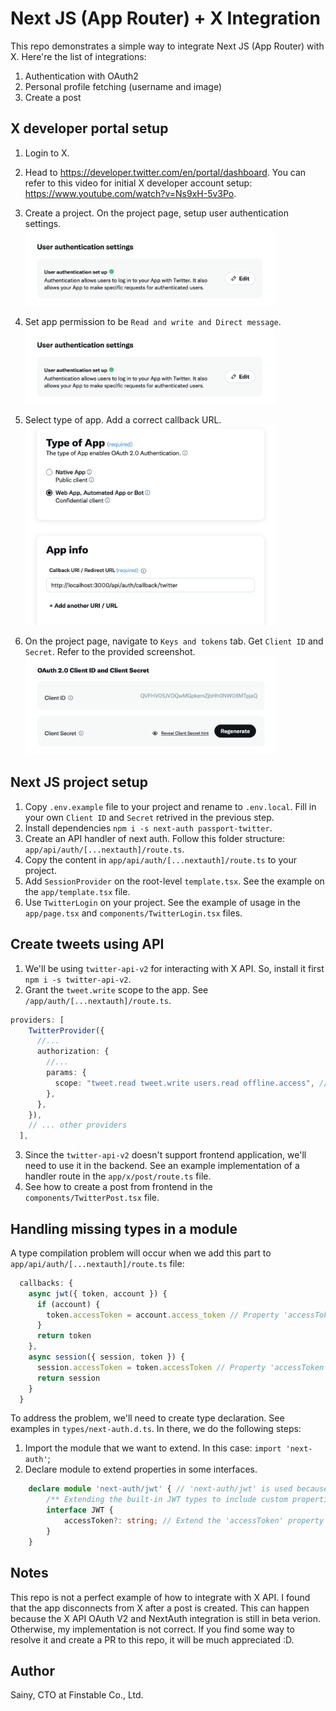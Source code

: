 # Next JS (App Router) + X Integration
This repo demonstrates a simple way to integrate Next JS (App Router) with X. Here're the list of integrations:
1. Authentication with OAuth2
2. Personal profile fetching (username and image)
3. Create a post

## X developer portal setup
1. Login to X.
2. Head to https://developer.twitter.com/en/portal/dashboard. You can refer to this video for initial X developer account setup: https://www.youtube.com/watch?v=Ns9xH-5v3Po.
3. Create a project. On the project page, setup user authentication settings.<br/><img src="./public/screenshots/user_authen_settings.png" style="max-width: 400px" />

4. Set app permission to be `Read and write and Direct message`.<br/><img src="./public/screenshots/user_authen_settings.png" style="max-width: 400px"/>

5. Select type of app. Add a correct callback URL.<br/><img src="./public/screenshots/callback.png" style="max-width: 400px"/>

6. On the project page, navigate to `Keys and tokens` tab. Get `Client ID` and `Secret`. Refer to the provided screenshot.<br/><img src="./public/screenshots/getting_id.png" style="max-width: 400px"/>

## Next JS project setup
1. Copy `.env.example` file to your project and rename to `.env.local`. Fill in your own `Client ID` and `Secret` retrived in the previous step.
2. Install dependencies `npm i -s next-auth passport-twitter`.
3. Create an API handler of next auth. Follow this folder structure: `app/api/auth/[...nextauth]/route.ts`.
4. Copy the content in `app/api/auth/[...nextauth]/route.ts` to your project.
5. Add `SessionProvider` on the root-level `template.tsx`. See the example on the `app/template.tsx` file.
6. Use `TwitterLogin` on your project. See the example of usage in the `app/page.tsx` and `components/TwitterLogin.tsx` files.

## Create tweets using API
1. We'll be using `twitter-api-v2` for interacting with X API. So, install it first `npm i -s twitter-api-v2`.
2. Grant the `tweet.write` scope to the app. See `/app/auth/[...nextauth]/route.ts`.
```ts
providers: [
    TwitterProvider({
      //...
      authorization: {
        //...
        params: {
          scope: "tweet.read tweet.write users.read offline.access", // Define your scopes here
        },
      },
    }),
    // ... other providers
  ],
```
3. Since the `twitter-api-v2` doesn't support frontend application, we'll need to use it in the backend. See an example implementation of a handler route in the `app/x/post/route.ts` file.
4. See how to create a post from frontend in the `components/TwitterPost.tsx` file.

## Handling missing types in a module
A type compilation problem will occur when we add this part to `app/api/auth/[...nextauth]/route.ts` file:
```ts
  callbacks: {
    async jwt({ token, account }) {
      if (account) {
        token.accessToken = account.access_token // Property 'accessToken' does not exist on type 'JWT'.
      }
      return token
    },
    async session({ session, token }) {
      session.accessToken = token.accessToken // Property 'accessToken' does not exist on type 'Session'.
      return session
    }
  }
```
To address the problem, we'll need to create type declaration. See examples in `types/next-auth.d.ts`.
In there, we do the following steps:
1. Import the module that we want to extend. In this case: `import 'next-auth'`;
2. Declare module to extend properties in some interfaces.
```ts
    declare module 'next-auth/jwt' { // 'next-auth/jwt' is used because JWT is imported in that path
        /** Extending the built-in JWT types to include custom properties */
        interface JWT {
            accessToken?: string; // Extend the 'accessToken' property in the JWT interface
        }
    }

```

## Notes
This repo is not a perfect example of how to integrate with X API. I found that the app disconnects from X after a post is created. This can happen because the X API OAuth V2 and NextAuth integration is still in beta verion. Otherwise, my implementation is not correct. If you find some way to resolve it and create a PR to this repo, it will be much appreciated :D.

## Author
Sainy, CTO at Finstable Co., Ltd.